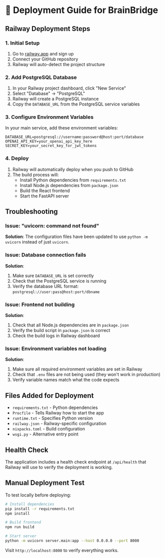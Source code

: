 # 🚀 Deployment Guide for BrainBridge

## Railway Deployment Steps

### 1. Initial Setup
1. Go to [railway.app](https://railway.app) and sign up
2. Connect your GitHub repository
3. Railway will auto-detect the project structure

### 2. Add PostgreSQL Database
1. In your Railway project dashboard, click "New Service"
2. Select "Database" → "PostgreSQL"
3. Railway will create a PostgreSQL instance
4. Copy the `DATABASE_URL` from the PostgreSQL service variables

### 3. Configure Environment Variables
In your main service, add these environment variables:

```
DATABASE_URL=postgresql://username:password@host:port/database
OPENAI_API_KEY=your_openai_api_key_here
SECRET_KEY=your_secret_key_for_jwt_tokens
```

### 4. Deploy
1. Railway will automatically deploy when you push to GitHub
2. The build process will:
   - Install Python dependencies from `requirements.txt`
   - Install Node.js dependencies from `package.json`
   - Build the React frontend
   - Start the FastAPI server

## Troubleshooting

### Issue: "uvicorn: command not found"
**Solution**: The configuration files have been updated to use `python -m uvicorn` instead of just `uvicorn`.

### Issue: Database connection fails
**Solution**: 
1. Make sure `DATABASE_URL` is set correctly
2. Check that the PostgreSQL service is running
3. Verify the database URL format: `postgresql://user:pass@host:port/dbname`

### Issue: Frontend not building
**Solution**:
1. Check that all Node.js dependencies are in `package.json`
2. Verify the build script in `package.json` is correct
3. Check the build logs in Railway dashboard

### Issue: Environment variables not loading
**Solution**:
1. Make sure all required environment variables are set in Railway
2. Check that `.env` files are not being used (they won't work in production)
3. Verify variable names match what the code expects

## Files Added for Deployment

- `requirements.txt` - Python dependencies
- `Procfile` - Tells Railway how to start the app
- `runtime.txt` - Specifies Python version
- `railway.json` - Railway-specific configuration
- `nixpacks.toml` - Build configuration
- `wsgi.py` - Alternative entry point

## Health Check

The application includes a health check endpoint at `/api/health` that Railway will use to verify the deployment is working.

## Manual Deployment Test

To test locally before deploying:

```bash
# Install dependencies
pip install -r requirements.txt
npm install

# Build frontend
npm run build

# Start server
python -m uvicorn server.main:app --host 0.0.0.0 --port 8000
```

Visit `http://localhost:8000` to verify everything works.
